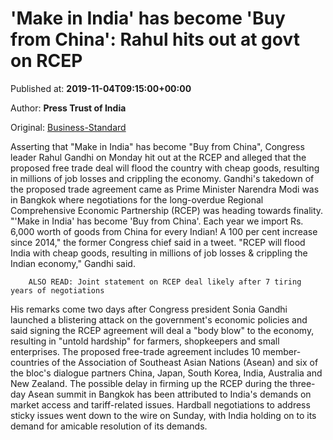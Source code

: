 
# 'Make in India' has become 'Buy from China': Rahul hits out at govt on RCEP

Published at: **2019-11-04T09:15:00+00:00**

Author: **Press Trust of India**

Original: [Business-Standard](https://www.business-standard.com/article/pti-stories/make-in-india-has-become-buy-from-china-rahul-s-takedown-of-rcep-119110400709_1.html)

Asserting that "Make in India" has become "Buy from China", Congress leader Rahul Gandhi on Monday hit out at the RCEP and alleged that the proposed free trade deal will flood the country with cheap goods, resulting in millions of job losses and crippling the economy.
Gandhi's takedown of the proposed trade agreement came as Prime Minister Narendra Modi was in Bangkok where negotiations for the long-overdue Regional Comprehensive Economic Partnership (RCEP) was heading towards finality.
"'Make in India' has become 'Buy from China'. Each year we import Rs. 6,000 worth of goods from China for every Indian! A 100 per cent increase since 2014," the former Congress chief said in a tweet.
"RCEP will flood India with cheap goods, resulting in millions of job losses & crippling the Indian economy," Gandhi said.

        ALSO READ: Joint statement on RCEP deal likely after 7 tiring years of negotiations
      
His remarks come two days after Congress president Sonia Gandhi launched a blistering attack on the government's economic policies and said signing the RCEP agreement will deal a "body blow" to the economy, resulting in "untold hardship" for farmers, shopkeepers and small enterprises.
The proposed free-trade agreement includes 10 member-countries of the Association of Southeast Asian Nations (Asean) and six of the bloc's dialogue partners China, Japan, South Korea, India, Australia and New Zealand.
The possible delay in firming up the RCEP during the three-day Asean summit in Bangkok has been attributed to India's demands on market access and tariff-related issues. Hardball negotiations to address sticky issues went down to the wire on Sunday, with India holding on to its demand for amicable resolution of its demands.
